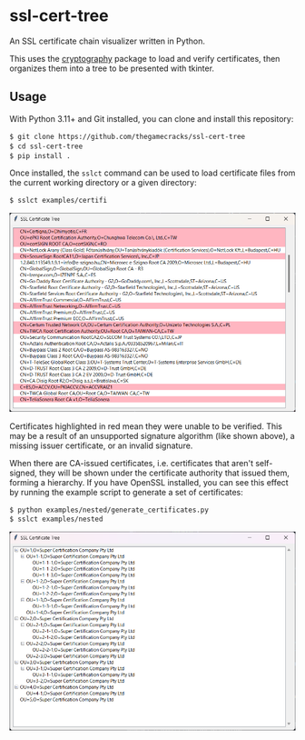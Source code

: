 # ssl-cert-tree

An SSL certificate chain visualizer written in Python.

This uses the [cryptography] package to load and verify certificates,
then organizes them into a tree to be presented with tkinter.

[cryptography]: https://cryptography.io/en/latest/

## Usage

With Python 3.11+ and Git installed, you can clone and install this repository:

```sh
$ git clone https://github.com/thegamecracks/ssl-cert-tree
$ cd ssl-cert-tree
$ pip install .
```

Once installed, the `sslct` command can be used to load certificate files
from the current working directory or a given directory:

```sh
$ sslct examples/certifi
```

![A list of trusted root certificates](/docs/images/certifi.png)

Certificates highlighted in red mean they were unable to be verified.
This may be a result of an unsupported signature algorithm (like shown above),
a missing issuer certificate, or an invalid signature.

When there are CA-issued certificates, i.e. certificates that aren't self-signed,
they will be shown under the certificate authority that issued them, forming a hierarchy.
If you have OpenSSL installed, you can see this effect by running the example
script to generate a set of certificates:

```sh
$ python examples/nested/generate_certificates.py
$ sslct examples/nested
```

![A tree of certificates](/docs/images/nested.png)
